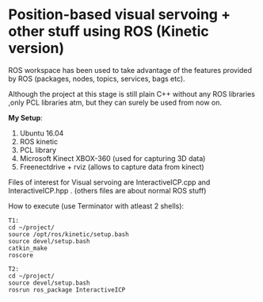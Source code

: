 # Position-based visual servoing + other stuff using ROS (Kinetic version)

ROS workspace has been used to take advantage of the features provided by ROS (packages, nodes, topics, services, bags etc).

Although the project at this stage is still plain C++ without any ROS libraries ,only PCL libraries atm, but they can surely be used from now on.

**My Setup**:

1. Ubuntu 16.04
2. ROS kinetic
3. PCL library
4. Microsoft Kinect XBOX-360 (used for capturing 3D data)
5. Freenectdrive + rviz (allows to capture data from kinect)

Files of interest for Visual servoing are InteractiveICP.cpp and InteractiveICP.hpp .
(others files are about normal ROS stuff)

How to execute (use Terminator with atleast 2 shells):
```
T1:
cd ~/project/
source /opt/ros/kinetic/setup.bash
source devel/setup.bash
catkin_make
roscore

T2:
cd ~/project/
source devel/setup.bash
rosrun ros_package InteractiveICP
```